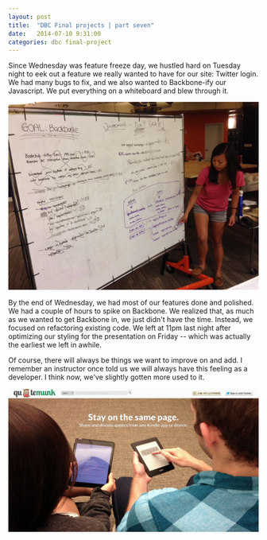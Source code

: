 ```yaml
---
layout: post
title:  "DBC Final projects | part seven"
date:   2014-07-10 9:31:00
categories: dbc final-project
---
```


Since Wednesday was feature freeze day, we hustled hard on Tuesday night to eek out a feature we really wanted to have for our site: Twitter login. We had many bugs to fix, and we also wanted to Backbone-ify our Javascript. We put everything on a whiteboard and blew through it.

![tuesboard](/assets/tuesboard.JPG)

By the end of Wednesday, we had most of our features done and polished. We had a couple of hours to spike on Backbone. We realized that, as much as we wanted to get Backbone in, we just didn't have the time. Instead, we focused on refactoring existing code. We left at 11pm last night after optimizing our styling for the presentation on Friday -- which was actually the earliest we left in awhile.

Of course, there will always be things we want to improve on and add. I remember an instructor once told us we will always have this feeling as a developer. I think now, we've slightly gotten more used to it.

![homepage_screenshot](/assets/homepage_screenshot.png)